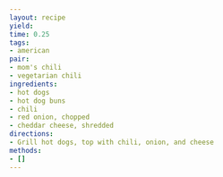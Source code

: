 ```yaml
---
layout: recipe
yield: 
time: 0.25
tags:
- american
pair:
- mom's chili
- vegetarian chili
ingredients:
- hot dogs
- hot dog buns
- chili
- red onion, chopped
- cheddar cheese, shredded
directions:
- Grill hot dogs, top with chili, onion, and cheese
methods:
- []
---
```

